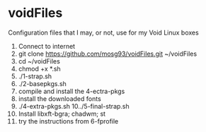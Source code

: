 # voidFiles
Configuration files that I may, or not, use for my Void Linux boxes

1. Connect to internet
2. git clone https://github.com/mosg93/voidFiles.git ~/voidFiles
3. cd ~/voidFiles
4. chmod +x *.sh
5. ./1-strap.sh
6. ./2-basepkgs.sh
7. compile and install the 4-ectra-pkgs
8. install the downloaded fonts
9. ./4-extra-pkgs.sh
10../5-final-strap.sh
11. Install libxft-bgra; chadwm; st
12. try the instructions from 6-fprofile
